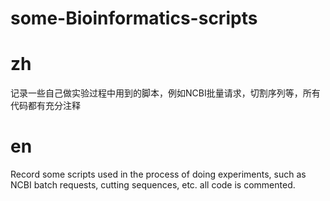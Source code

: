 # some-Bioinformatics-scripts
# zh
记录一些自己做实验过程中用到的脚本，例如NCBI批量请求，切割序列等，所有代码都有充分注释
# en
Record some scripts used in the process of doing experiments, such as NCBI batch requests, cutting sequences, etc. all code is commented.
